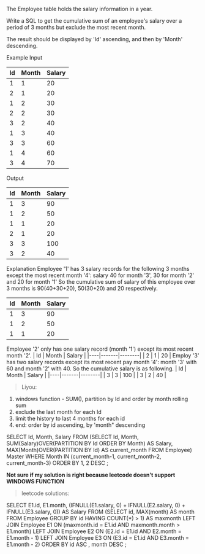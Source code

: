 The Employee table holds the salary information in a year.

Write a SQL to get the cumulative sum of an employee's salary over a period of 3 months but exclude the most recent month.

The result should be displayed by 'Id' ascending, and then by 'Month' descending.

Example
Input

| Id | Month | Salary |
|----|-------|--------|
| 1  | 1     | 20     |
| 2  | 1     | 20     |
| 1  | 2     | 30     |
| 2  | 2     | 30     |
| 3  | 2     | 40     |
| 1  | 3     | 40     |
| 3  | 3     | 60     |
| 1  | 4     | 60     |
| 3  | 4     | 70     |
Output

| Id | Month | Salary |
|----|-------|--------|
| 1  | 3     | 90     |
| 1  | 2     | 50     |
| 1  | 1     | 20     |
| 2  | 1     | 20     |
| 3  | 3     | 100    |
| 3  | 2     | 40     |
Explanation
Employee '1' has 3 salary records for the following 3 months except the most recent month '4': salary 40 for month '3', 30 for month '2' and 20 for month '1'
So the cumulative sum of salary of this employee over 3 months is 90(40+30+20), 50(30+20) and 20 respectively.

| Id | Month | Salary |
|----|-------|--------|
| 1  | 3     | 90     |
| 1  | 2     | 50     |
| 1  | 1     | 20     |
Employee '2' only has one salary record (month '1') except its most recent month '2'.
| Id | Month | Salary |
|----|-------|--------|
| 2  | 1     | 20     |
Employ '3' has two salary records except its most recent pay month '4': month '3' with 60 and month '2' with 40. So the cumulative salary is as following.
| Id | Month | Salary |
|----|-------|--------|
| 3  | 3     | 100    |
| 3  | 2     | 40     |


> Liyou:

1. windows function - SUM(), partition by Id and order by month rolling sum
2. exclude the last month for each Id
3. limit the history to last 4 months for each id
4. end: order by id ascending, by 'month" descending

SELECT Id, Month, Salary
FROM
(SELECT Id, Month, SUM(Salary)OVER(PARTITION BY Id ORDER BY Month) AS Salary, MAX(Month)OVER(PARTITION BY Id) AS current_month
FROM Employee) Master
WHERE Month IN (current_month-1, current_month-2, current_month-3)
ORDER BY 1, 2 DESC
;


**Not sure if my solution is right because leetcode doesn't support WINDOWS FUNCTION**

> leetcode solutions:

SELECT
    E1.id,
    E1.month,
    (IFNULL(E1.salary, 0) + IFNULL(E2.salary, 0) + IFNULL(E3.salary, 0)) AS Salary
FROM
    (SELECT
        id, MAX(month) AS month
    FROM
        Employee
    GROUP BY id
    HAVING COUNT(*) > 1) AS maxmonth
        LEFT JOIN
    Employee E1 ON (maxmonth.id = E1.id
        AND maxmonth.month > E1.month)
        LEFT JOIN
    Employee E2 ON (E2.id = E1.id
        AND E2.month = E1.month - 1)
        LEFT JOIN
    Employee E3 ON (E3.id = E1.id
        AND E3.month = E1.month - 2)
ORDER BY id ASC , month DESC
;